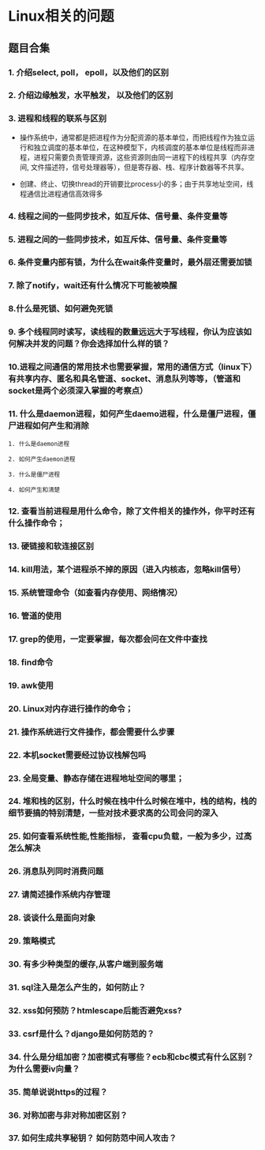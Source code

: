 # Linux相关的问题

## 题目合集

### 1. 介绍select, poll， epoll，以及他们的区别

### 2. 介绍边缘触发，水平触发， 以及他们的区别

### 3. 进程和线程的联系与区别

- 操作系统中，通常都是把进程作为分配资源的基本单位，而把线程作为独立运行和独立调度的基本单位，在这种模型下，内核调度的基本单位是线程而非进程，进程只需要负责管理资源，这些资源则由同一进程下的线程共享（内存空间, 文件描述符，信号处理器等），但是寄存器、栈、程序计数器等不共享。

- 创建、终止、切换thread的开销要比process小的多；由于共享地址空间，线程通信比进程通信高效得多



### 4. 线程之间的一些同步技术，如互斥体、信号量、条件变量等

### 5. 进程之间的一些同步技术，如互斥体、信号量、条件变量等

### 6. 条件变量内部有锁，为什么在wait条件变量时，最外层还需要加锁

### 7. 除了notify，wait还有什么情况下可能被唤醒

### 8.什么是死锁、如何避免死锁

### 9. 多个线程同时读写，读线程的数量远远⼤于写线程，你认为应该如何解决并发的问题？你会选择加什么样的锁？

### 10.进程之间通信的常用技术也需要掌握，常用的通信方式（linux下）有共享内存、匿名和具名管道、socket、消息队列等等，（管道和socket是两个必须深入掌握的考察点）

### 11. 什么是daemon进程，如何产生daemo进程，什么是僵尸进程，僵尸进程如何产生和消除
`1. 什么是daemon进程`

`2. 如何产生daemon进程`

`3. 什么是僵尸进程`

`4. 如何产生和清楚`

### 12. 查看当前进程是用什么命令，除了文件相关的操作外，你平时还有什么操作命令；

### 13. 硬链接和软连接区别

### 14. kill用法，某个进程杀不掉的原因（进入内核态，忽略kill信号）

### 15. 系统管理命令（如查看内存使用、网络情况）

### 16. 管道的使用

### 17. grep的使用，一定要掌握，每次都会问在文件中查找

### 18. find命令

### 19. awk使用

### 20. Linux对内存进行操作的命令；

### 21. 操作系统进行文件操作，都会需要什么步骤

### 22. 本机socket需要经过协议栈解包吗

### 23. 全局变量、静态存储在进程地址空间的哪里；

### 24. 堆和栈的区别，什么时候在栈中什么时候在堆中，栈的结构，栈的细节要搞的特别清楚，一些对技术要求高的公司会问的深入

### 25. 如何查看系统性能,性能指标， 查看cpu负载，一般为多少，过高怎么解决

### 26. 消息队列同时消费问题

### 27. 请简述操作系统内存管理

### 28. 谈谈什么是面向对象

### 29. 策略模式

### 30. 有多少种类型的缓存,从客户端到服务端

### 31. sql注入是怎么产生的，如何防止？

### 32. xss如何预防？htmlescape后能否避免xss? 

### 33. csrf是什么？django是如何防范的？

### 34. 什么是分组加密？加密模式有哪些？ecb和cbc模式有什么区别？为什么需要iv向量？

### 35. 简单说说https的过程？

### 36. 对称加密与非对称加密区别？

### 37. 如何生成共享秘钥？ 如何防范中间人攻击？